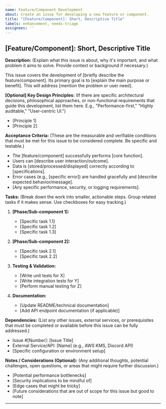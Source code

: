 ```yaml
---
name: Feature/Component Development
about: Create an issue for developing a new feature or component.
title: "[Feature/Component]: Short, Descriptive Title"
labels: enhancement, needs-triage
assignees: ''
---
```


## [Feature/Component]: Short, Descriptive Title

**Description:**
(Explain what this issue is about, why it's important, and what problem it aims to solve. Provide context or background if necessary.)

This issue covers the development of [briefly describe the feature/component]. Its primary goal is to [explain the main purpose or benefit]. This will address [mention the problem or user need].

**[Optional] Key Design Principles:**
(If there are specific architectural decisions, philosophical approaches, or non-functional requirements that guide this development, list them here. E.g., "Performance-first," "Highly auditable," "User-centric UI.")
*   [Principle 1]
*   [Principle 2]

**Acceptance Criteria:**
(These are the measurable and verifiable conditions that must be met for this issue to be considered complete. Be specific and testable.)

*   The [feature/component] successfully performs [core function].
*   Users can [describe user interaction/outcome].
*   Data is [stored/processed/displayed] correctly according to [specifications].
*   Error cases (e.g., [specific error]) are handled gracefully and [describe expected behavior/message].
*   [Any specific performance, security, or logging requirements].

**Tasks:**
(Break down the work into smaller, actionable steps. Group related tasks if it makes sense. Use checkboxes for easy tracking.)

1.  **[Phase/Sub-component 1]:**
    *   [Specific task 1.1]
    *   [Specific task 1.2]
    *   [Specific task 1.3]

2.  **[Phase/Sub-component 2]:**
    *   [Specific task 2.1]
    *   [Specific task 2.2]

3.  **Testing & Validation:**
    *   [Write unit tests for X]
    *   [Write integration tests for Y]
    *   [Perform manual testing for Z]

4.  **Documentation:**
    *   [Update README/technical documentation]
    *   [Add API endpoint documentation (if applicable)]

**Dependencies:**
(List any other issues, external services, or prerequisites that must be completed or available before this issue can be fully addressed.)

*   Issue #[Number]: [Issue Title]
*   External Service/API: [Name] (e.g., AWS KMS, Discord API)
*   [Specific configuration or environment setup]

**Notes / Considerations (Optional):**
(Any additional thoughts, potential challenges, open questions, or areas that might require further discussion.)

*   [Potential performance bottlenecks]
*   [Security implications to be mindful of]
*   [Edge cases that might be tricky]
*   [Future considerations that are out of scope for this issue but good to note]

---
